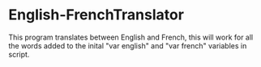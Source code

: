 # English-FrenchTranslator

This program translates between English and French, this will work for all the words added to the inital "var english" and "var french" variables in script.
